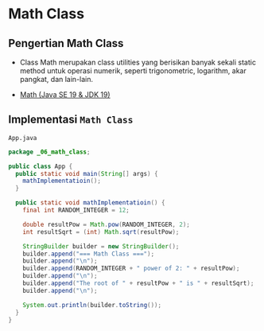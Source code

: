 # Math Class

## Pengertian Math Class

- Class Math merupakan class utilities yang berisikan banyak sekali static method untuk operasi numerik, seperti trigonometric, logarithm, akar pangkat, dan lain-lain.

- [Math (Java SE 19 &amp; JDK 19)](https://docs.oracle.com/en/java/javase/19/docs/api/java.base/java/lang/Math.html)

## Implementasi `Math Class`

`App.java`

```java
package _06_math_class;

public class App {
  public static void main(String[] args) {
    mathImplementatioin();
  }

  public static void mathImplementatioin() {
    final int RANDOM_INTEGER = 12;

    double resultPow = Math.pow(RANDOM_INTEGER, 2);
    int resultSqrt = (int) Math.sqrt(resultPow);

    StringBuilder builder = new StringBuilder();
    builder.append("=== Math Class ===");
    builder.append("\n");
    builder.append(RANDOM_INTEGER + " power of 2: " + resultPow);
    builder.append("\n");
    builder.append("The root of " + resultPow + " is " + resultSqrt);
    builder.append("\n");

    System.out.println(builder.toString());
  }
}
```
